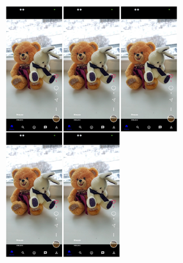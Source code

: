 <p float="left">
  <img src="https://github.com/kiselyv77/RsesTok/blob/master/screenshots/Home.jpg" width="30%" height="30%"/>
  <img src="https://github.com/kiselyv77/RsesTok/blob/master/screenshots/Home.jpg" width="30%" height="30%"/>
  <img src="https://github.com/kiselyv77/RsesTok/blob/master/screenshots/Home.jpg" width="30%" height="30%"/>
  <img src="https://github.com/kiselyv77/RsesTok/blob/master/screenshots/Home.jpg" width="30%" height="30%"/>
  <img src="https://github.com/kiselyv77/RsesTok/blob/master/screenshots/Home.jpg" width="30%" height="30%"/>
</p>
    
    
